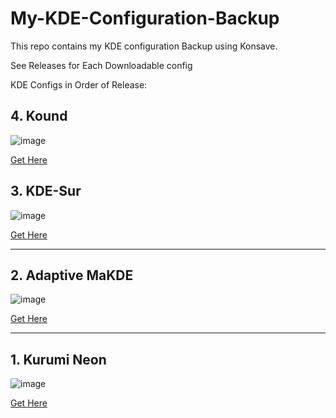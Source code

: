 # My-KDE-Configuration-Backup
This repo contains my KDE configuration Backup using Konsave.

See Releases for Each Downloadable config

KDE Configs in Order of Release:

## 4. Kound

![image](https://github.com/Prakash4844/My-KDE-Config-Backup/assets/81550376/94fb54aa-c74f-4aec-82ef-44d7caf08f4c)

[Get Here](https://github.com/Prakash4844/My-KDE-Config-Backup/releases/tag/v1.3)


## 3. KDE-Sur

![image](https://user-images.githubusercontent.com/81550376/235369328-3ef9e685-94a4-4418-a224-2524f765dd73.png)

[Get Here](https://github.com/Prakash4844/My-KDE-Config-Backup/releases/tag/v1.2)

-----------------------------------------------------


## 2. Adaptive MaKDE

![image](https://user-images.githubusercontent.com/81550376/217587631-c5490e31-7acc-48ae-887d-89a28cd65c0b.png)

[Get Here](https://github.com/Prakash4844/My-KDE-Config-Backup/releases/tag/v1.1)

-------------------------------------------------------

## 1. Kurumi Neon

![image](https://user-images.githubusercontent.com/81550376/217586589-595f0e1a-ec2c-490b-8676-ff8f0af887fd.png)

[Get Here](https://github.com/Prakash4844/My-KDE-Config-Backup/releases/tag/v1.0)

